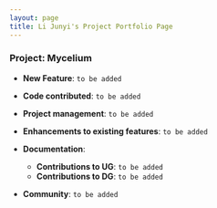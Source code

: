 ```yaml
---
layout: page
title: Li Junyi's Project Portfolio Page
---
```


### Project: Mycelium

* **New Feature**: `to be added`

* **Code contributed**: `to be added`

* **Project management**: `to be added`

* **Enhancements to existing features**: `to be added`

* **Documentation**:
  * **Contributions to UG**: `to be added`
  * **Contributions to DG**: `to be added`

* **Community**: `to be added`
